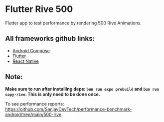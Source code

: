 # Flutter Rive 500

Flutter app to test performance by rendering 500 Rive Animations.

## All frameworks github links:
- [Android Compose](https://github.com/SanjayDevTech/perf-compose-rive500)
- [Flutter](https://github.com/SanjayDevTech/perf-flutter-rive500)
- [React Native](https://github.com/SanjayDevTech/perf-reactnative-rive500)

## Note:
**Make sure to run after installing deps: `bun run expo prebuild` and `bun run copy-rive`. This is only need to be done once.**

To see performance reports: https://github.com/SanjayDevTech/performance-benchmark-android/tree/main/500-rive
